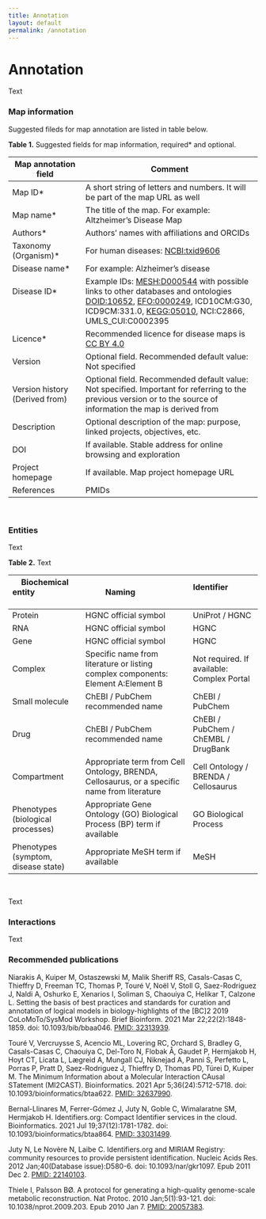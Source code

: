 ```yaml
---
title: Annotation
layout: default
permalink: /annotation
---
```


# Annotation

Text

### Map information

Suggested fileds for map annotation are listed in table below. 

**Table 1.** Suggested fields for map information, required* and optional.

| Map annotation field | Comment |
|----------------------|---------|
| Map ID* | A short string of letters and numbers. It will be part of the map URL as well |
| Map name* | The title of the map. For example: Altzheimer’s Disease Map |
| Authors* | Authors’ names with affiliations and ORCIDs |
| Taxonomy (Organism)* | For human diseases: [NCBI:txid9606](https://www.ncbi.nlm.nih.gov/Taxonomy/Browser/wwwtax.cgi?mode=info&id=9606) |
| Disease name* | For example: Alzheimer’s disease |
| Disease ID* &nbsp; &nbsp; &nbsp; &nbsp; &nbsp; &nbsp; &nbsp; &nbsp; &nbsp; &nbsp; &nbsp; &nbsp; &nbsp; &nbsp; &nbsp; &nbsp; &nbsp; &nbsp; &nbsp; &nbsp; &nbsp; &nbsp; &nbsp; &nbsp; &nbsp; &nbsp; &nbsp; &nbsp; &nbsp; &nbsp; &nbsp; &nbsp; &nbsp; | Example IDs: [MESH:D000544](https://www.ncbi.nlm.nih.gov/mesh/D000544) with possible links to other databases and ontologies [DOID:10652](http://www.informatics.jax.org/disease/DOID:10652),  [EFO:0000249](https://www.ebi.ac.uk/ols/ontologies/efo/terms?short_form=EFO_0000249), ICD10CM:G30, ICD9CM:331.0, [KEGG:05010](https://www.genome.jp/dbget-bin/www_bget?map05010), NCI:C2866, UMLS_CUI:C0002395 |
| Licence* | Recommended licence for disease maps is [CC BY 4.0](https://creativecommons.org/licenses/by/4.0/) |
| Version | Optional field. Recommended default value: Not specified |
| Version history (Derived from) | Optional field. Recommended default value: Not specified. Important for referring to the previous version or to the source of information the map is derived from |
| Description | Optional description of the map: purpose, linked projects, objectives, etc. |
| DOI | If available. Stable address for online browsing and exploration |
| Project homepage | If available. Map project homepage URL |
| References | PMIDs |

<br/>


### Entities

Text

**Table 2.** Text  

| Biochemical entity &nbsp; &nbsp; &nbsp; &nbsp; &nbsp; &nbsp; &nbsp; &nbsp; &nbsp; &nbsp; &nbsp; | Naming &nbsp; &nbsp; &nbsp; &nbsp; &nbsp; &nbsp; &nbsp; | Identifier &nbsp; &nbsp; &nbsp; &nbsp; &nbsp; &nbsp; &nbsp; &nbsp; &nbsp; &nbsp; |
|--------------------|--------|------------|
| Protein | HGNC official symbol | UniProt / HGNC |
| RNA | HGNC official symbol | HGNC |
| Gene | HGNC official symbol | HGNC |
| Complex | Specific name from literature or listing complex components: Element A:Element B | Not required. If available: Complex Portal |
| Small molecule | ChEBI / PubChem recommended name | ChEBI / PubChem |
| Drug | ChEBI / PubChem recommended name | ChEBI / PubChem / ChEMBL / DrugBank |
| Compartment | Appropriate term from Cell Ontology, BRENDA, Cellosaurus, or a specific name from literature | Cell Ontology / BRENDA / Cellosaurus |
| Phenotypes (biological processes) | Appropriate Gene Ontology (GO) Biological Process (BP) term if available | GO Biological Process |
| Phenotypes (symptom, disease state) | Appropriate MeSH term if available | MeSH |

<br/>

Text
<br/>

### Interactions

Text

### Recommended publications

Niarakis A, Kuiper M, Ostaszewski M, Malik Sheriff RS, Casals-Casas C, Thieffry D, Freeman TC, Thomas P, Touré V, Noël V, Stoll G, Saez-Rodriguez J, Naldi A, Oshurko E, Xenarios I, Soliman S, Chaouiya C, Helikar T, Calzone L. Setting the basis of best practices and standards for curation and annotation of logical models in biology-highlights of the [BC]2 2019 CoLoMoTo/SysMod Workshop. Brief Bioinform. 2021 Mar 22;22(2):1848-1859. doi: 10.1093/bib/bbaa046. [PMID: 32313939](https://pubmed.ncbi.nlm.nih.gov/32313939/).

Touré V, Vercruysse S, Acencio ML, Lovering RC, Orchard S, Bradley G, Casals-Casas C, Chaouiya C, Del-Toro N, Flobak Å, Gaudet P, Hermjakob H, Hoyt CT, Licata L, Lægreid A, Mungall CJ, Niknejad A, Panni S, Perfetto L, Porras P, Pratt D, Saez-Rodriguez J, Thieffry D, Thomas PD, Türei D, Kuiper M. The Minimum Information about a Molecular Interaction CAusal STatement (MI2CAST). Bioinformatics. 2021 Apr 5;36(24):5712-5718. doi: 10.1093/bioinformatics/btaa622. [PMID: 32637990](https://pubmed.ncbi.nlm.nih.gov/32637990/).

Bernal-Llinares M, Ferrer-Gómez J, Juty N, Goble C, Wimalaratne SM, Hermjakob H. Identifiers.org: Compact Identifier services in the cloud. Bioinformatics. 2021 Jul 19;37(12):1781-1782. doi: 10.1093/bioinformatics/btaa864. [PMID: 33031499](https://pubmed.ncbi.nlm.nih.gov/33031499/).

Juty N, Le Novère N, Laibe C. Identifiers.org and MIRIAM Registry: community resources to provide persistent identification. Nucleic Acids Res. 2012 Jan;40(Database issue):D580-6. doi: 10.1093/nar/gkr1097. Epub 2011 Dec 2. [PMID: 22140103](https://pubmed.ncbi.nlm.nih.gov/22140103/).

Thiele I, Palsson BØ. A protocol for generating a high-quality genome-scale metabolic reconstruction. Nat Protoc. 2010 Jan;5(1):93-121. doi: 10.1038/nprot.2009.203. Epub 2010 Jan 7. [PMID: 20057383](https://pubmed.ncbi.nlm.nih.gov/20057383/).


